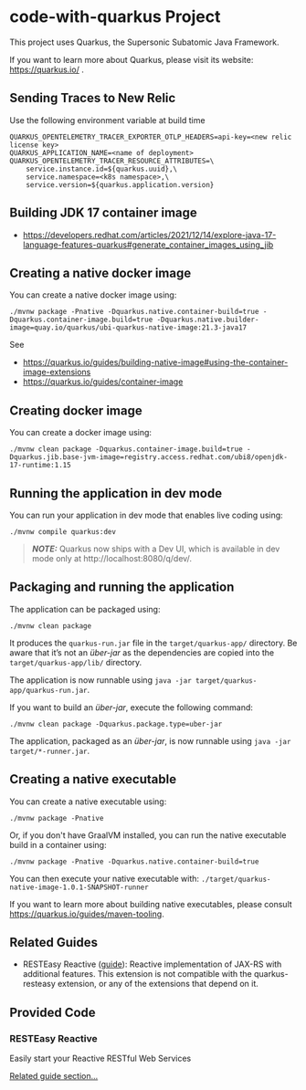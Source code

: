 # code-with-quarkus Project

This project uses Quarkus, the Supersonic Subatomic Java Framework.

If you want to learn more about Quarkus, please visit its website: https://quarkus.io/ .

## Sending Traces to New Relic

Use the following environment variable at build time

```
QUARKUS_OPENTELEMETRY_TRACER_EXPORTER_OTLP_HEADERS=api-key=<new relic license key>
QUARKUS_APPLICATION_NAME=<name of deployment>
QUARKUS_OPENTELEMETRY_TRACER_RESOURCE_ATTRIBUTES=\
    service.instance.id=${quarkus.uuid},\
    service.namespace=<k8s namespace>,\
    service.version=${quarkus.application.version}
```

## Building JDK 17 container image

- <https://developers.redhat.com/articles/2021/12/14/explore-java-17-language-features-quarkus#generate_container_images_using_jib>

## Creating a native docker image

You can create a native docker image using: 
```shell script
./mvnw package -Pnative -Dquarkus.native.container-build=true -Dquarkus.container-image.build=true -Dquarkus.native.builder-image=quay.io/quarkus/ubi-quarkus-native-image:21.3-java17
```

See
- <https://quarkus.io/guides/building-native-image#using-the-container-image-extensions>
- <https://quarkus.io/guides/container-image>

## Creating docker image

You can create a docker image using: 
```shell script
./mvnw clean package -Dquarkus.container-image.build=true -Dquarkus.jib.base-jvm-image=registry.access.redhat.com/ubi8/openjdk-17-runtime:1.15
```

## Running the application in dev mode

You can run your application in dev mode that enables live coding using:
```shell script
./mvnw compile quarkus:dev
```

> **_NOTE:_**  Quarkus now ships with a Dev UI, which is available in dev mode only at http://localhost:8080/q/dev/.

## Packaging and running the application

The application can be packaged using:
```shell script
./mvnw clean package
```
It produces the `quarkus-run.jar` file in the `target/quarkus-app/` directory.
Be aware that it’s not an _über-jar_ as the dependencies are copied into the `target/quarkus-app/lib/` directory.

The application is now runnable using `java -jar target/quarkus-app/quarkus-run.jar`.

If you want to build an _über-jar_, execute the following command:
```shell script
./mvnw clean package -Dquarkus.package.type=uber-jar
```

The application, packaged as an _über-jar_, is now runnable using `java -jar target/*-runner.jar`.

## Creating a native executable

You can create a native executable using: 
```shell script
./mvnw package -Pnative
```

Or, if you don't have GraalVM installed, you can run the native executable build in a container using: 
```shell script
./mvnw package -Pnative -Dquarkus.native.container-build=true
```

You can then execute your native executable with: `./target/quarkus-native-image-1.0.1-SNAPSHOT-runner`

If you want to learn more about building native executables, please consult https://quarkus.io/guides/maven-tooling.

## Related Guides

- RESTEasy Reactive ([guide](https://quarkus.io/guides/resteasy-reactive)): Reactive implementation of JAX-RS with additional features. This extension is not compatible with the quarkus-resteasy extension, or any of the extensions that depend on it.

## Provided Code

### RESTEasy Reactive

Easily start your Reactive RESTful Web Services

[Related guide section...](https://quarkus.io/guides/getting-started-reactive#reactive-jax-rs-resources)
